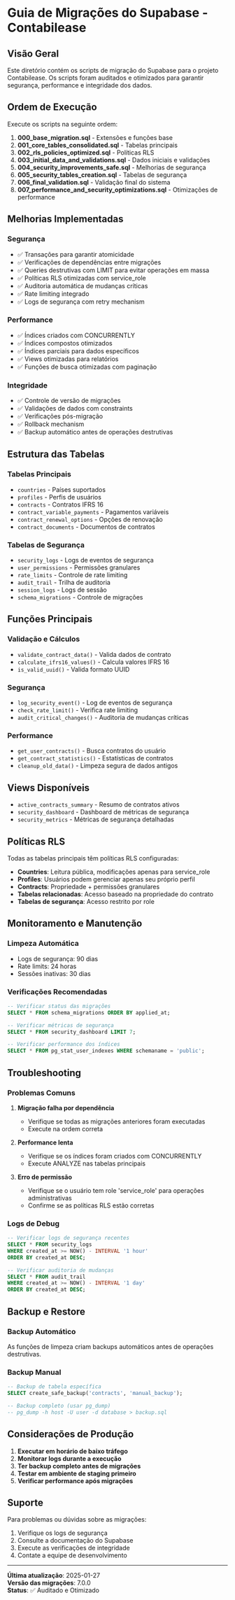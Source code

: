 # Guia de Migrações do Supabase - Contabilease

## Visão Geral

Este diretório contém os scripts de migração do Supabase para o projeto Contabilease. Os scripts foram auditados e otimizados para garantir segurança, performance e integridade dos dados.

## Ordem de Execução

Execute os scripts na seguinte ordem:

1. **000_base_migration.sql** - Extensões e funções base
2. **001_core_tables_consolidated.sql** - Tabelas principais
3. **002_rls_policies_optimized.sql** - Políticas RLS
4. **003_initial_data_and_validations.sql** - Dados iniciais e validações
5. **004_security_improvements_safe.sql** - Melhorias de segurança
6. **005_security_tables_creation.sql** - Tabelas de segurança
7. **006_final_validation.sql** - Validação final do sistema
8. **007_performance_and_security_optimizations.sql** - Otimizações de performance

## Melhorias Implementadas

### Segurança
- ✅ Transações para garantir atomicidade
- ✅ Verificações de dependências entre migrações
- ✅ Queries destrutivas com LIMIT para evitar operações em massa
- ✅ Políticas RLS otimizadas com service_role
- ✅ Auditoria automática de mudanças críticas
- ✅ Rate limiting integrado
- ✅ Logs de segurança com retry mechanism

### Performance
- ✅ Índices criados com CONCURRENTLY
- ✅ Índices compostos otimizados
- ✅ Índices parciais para dados específicos
- ✅ Views otimizadas para relatórios
- ✅ Funções de busca otimizadas com paginação

### Integridade
- ✅ Controle de versão de migrações
- ✅ Validações de dados com constraints
- ✅ Verificações pós-migração
- ✅ Rollback mechanism
- ✅ Backup automático antes de operações destrutivas

## Estrutura das Tabelas

### Tabelas Principais
- `countries` - Países suportados
- `profiles` - Perfis de usuários
- `contracts` - Contratos IFRS 16
- `contract_variable_payments` - Pagamentos variáveis
- `contract_renewal_options` - Opções de renovação
- `contract_documents` - Documentos de contratos

### Tabelas de Segurança
- `security_logs` - Logs de eventos de segurança
- `user_permissions` - Permissões granulares
- `rate_limits` - Controle de rate limiting
- `audit_trail` - Trilha de auditoria
- `session_logs` - Logs de sessão
- `schema_migrations` - Controle de migrações

## Funções Principais

### Validação e Cálculos
- `validate_contract_data()` - Valida dados de contrato
- `calculate_ifrs16_values()` - Calcula valores IFRS 16
- `is_valid_uuid()` - Valida formato UUID

### Segurança
- `log_security_event()` - Log de eventos de segurança
- `check_rate_limit()` - Verifica rate limiting
- `audit_critical_changes()` - Auditoria de mudanças críticas

### Performance
- `get_user_contracts()` - Busca contratos do usuário
- `get_contract_statistics()` - Estatísticas de contratos
- `cleanup_old_data()` - Limpeza segura de dados antigos

## Views Disponíveis

- `active_contracts_summary` - Resumo de contratos ativos
- `security_dashboard` - Dashboard de métricas de segurança
- `security_metrics` - Métricas de segurança detalhadas

## Políticas RLS

Todas as tabelas principais têm políticas RLS configuradas:

- **Countries**: Leitura pública, modificações apenas para service_role
- **Profiles**: Usuários podem gerenciar apenas seu próprio perfil
- **Contracts**: Propriedade + permissões granulares
- **Tabelas relacionadas**: Acesso baseado na propriedade do contrato
- **Tabelas de segurança**: Acesso restrito por role

## Monitoramento e Manutenção

### Limpeza Automática
- Logs de segurança: 90 dias
- Rate limits: 24 horas
- Sessões inativas: 30 dias

### Verificações Recomendadas
```sql
-- Verificar status das migrações
SELECT * FROM schema_migrations ORDER BY applied_at;

-- Verificar métricas de segurança
SELECT * FROM security_dashboard LIMIT 7;

-- Verificar performance dos índices
SELECT * FROM pg_stat_user_indexes WHERE schemaname = 'public';
```

## Troubleshooting

### Problemas Comuns

1. **Migração falha por dependência**
   - Verifique se todas as migrações anteriores foram executadas
   - Execute na ordem correta

2. **Performance lenta**
   - Verifique se os índices foram criados com CONCURRENTLY
   - Execute ANALYZE nas tabelas principais

3. **Erro de permissão**
   - Verifique se o usuário tem role 'service_role' para operações administrativas
   - Confirme se as políticas RLS estão corretas

### Logs de Debug
```sql
-- Verificar logs de segurança recentes
SELECT * FROM security_logs 
WHERE created_at >= NOW() - INTERVAL '1 hour'
ORDER BY created_at DESC;

-- Verificar auditoria de mudanças
SELECT * FROM audit_trail 
WHERE created_at >= NOW() - INTERVAL '1 day'
ORDER BY created_at DESC;
```

## Backup e Restore

### Backup Automático
As funções de limpeza criam backups automáticos antes de operações destrutivas.

### Backup Manual
```sql
-- Backup de tabela específica
SELECT create_safe_backup('contracts', 'manual_backup');

-- Backup completo (usar pg_dump)
-- pg_dump -h host -U user -d database > backup.sql
```

## Considerações de Produção

1. **Executar em horário de baixo tráfego**
2. **Monitorar logs durante a execução**
3. **Ter backup completo antes de migrações**
4. **Testar em ambiente de staging primeiro**
5. **Verificar performance após migrações**

## Suporte

Para problemas ou dúvidas sobre as migrações:
1. Verifique os logs de segurança
2. Consulte a documentação do Supabase
3. Execute as verificações de integridade
4. Contate a equipe de desenvolvimento

---

**Última atualização**: 2025-01-27  
**Versão das migrações**: 7.0.0  
**Status**: ✅ Auditado e Otimizado
